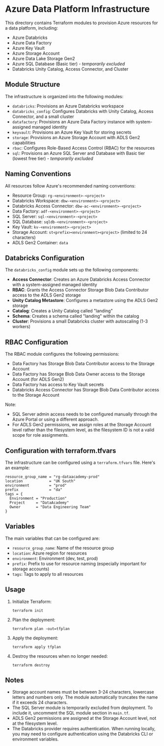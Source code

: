 # Azure Data Platform Infrastructure

This directory contains Terraform modules to provision Azure resources for a data platform, including:

- Azure Databricks
- Azure Data Factory
- Azure Key Vault
- Azure Storage Account
- Azure Data Lake Storage Gen2
- Azure SQL Database (Basic tier) - *temporarily excluded*
- Databricks Unity Catalog, Access Connector, and Cluster

## Module Structure

The infrastructure is organized into the following modules:

- `databricks`: Provisions an Azure Databricks workspace
- `databricks_config`: Configures Databricks with Unity Catalog, Access Connector, and a small cluster
- `datafactory`: Provisions an Azure Data Factory instance with system-assigned managed identity
- `keyvault`: Provisions an Azure Key Vault for storing secrets
- `storage`: Provisions an Azure Storage Account with ADLS Gen2 capabilities
- `rbac`: Configures Role-Based Access Control (RBAC) for the resources
- `sql`: Provisions an Azure SQL Server and Database with Basic tier (lowest free tier) - *temporarily excluded*

## Naming Conventions

All resources follow Azure's recommended naming conventions:

- Resource Group: `rg-<environment>-<project>`
- Databricks Workspace: `dbw-<environment>-<project>`
- Databricks Access Connector: `dbw-ac-<environment>-<project>`
- Data Factory: `adf-<environment>-<project>`
- SQL Server: `sql-<environment>-<project>`
- SQL Database: `sqldb-<environment>-<project>`
- Key Vault: `kv-<environment>-<project>`
- Storage Account: `st<prefix><environment><project>` (limited to 24 characters)
- ADLS Gen2 Container: `data`

## Databricks Configuration

The `databricks_config` module sets up the following components:

- **Access Connector**: Creates an Azure Databricks Access Connector with a system-assigned managed identity
- **RBAC**: Grants the Access Connector Storage Blob Data Contributor access to the ADLS Gen2 storage
- **Unity Catalog Metastore**: Configures a metastore using the ADLS Gen2 storage
- **Catalog**: Creates a Unity Catalog called "landing"
- **Schema**: Creates a schema called "landing" within the catalog
- **Cluster**: Provisions a small Databricks cluster with autoscaling (1-3 workers)

## RBAC Configuration

The RBAC module configures the following permissions:

- Data Factory has Storage Blob Data Contributor access to the Storage Account
- Data Factory has Storage Blob Data Owner access to the Storage Account (for ADLS Gen2)
- Data Factory has access to Key Vault secrets
- Databricks Access Connector has Storage Blob Data Contributor access to the Storage Account

Note: 
- SQL Server admin access needs to be configured manually through the Azure Portal or using a different approach.
- For ADLS Gen2 permissions, we assign roles at the Storage Account level rather than the filesystem level, as the filesystem ID is not a valid scope for role assignments.

## Configuration with terraform.tfvars

The infrastructure can be configured using a `terraform.tfvars` file. Here's an example:

```hcl
resource_group_name = "rg-dataacademy-prod"
location            = "UK South"
environment         = "prod"
prefix              = "da"
tags = {
  Environment = "Production"
  Project     = "DataAcademy"
  Owner       = "Data Engineering Team"
}
```

## Variables

The main variables that can be configured are:

- `resource_group_name`: Name of the resource group
- `location`: Azure region for resources
- `environment`: Environment (dev, test, prod)
- `prefix`: Prefix to use for resource naming (especially important for storage accounts)
- `tags`: Tags to apply to all resources

## Usage

1. Initialize Terraform:
   ```
   terraform init
   ```

2. Plan the deployment:
   ```
   terraform plan -out=tfplan
   ```

3. Apply the deployment:
   ```
   terraform apply tfplan
   ```

4. Destroy the resources when no longer needed:
   ```
   terraform destroy
   ```

## Notes

- Storage account names must be between 3-24 characters, lowercase letters and numbers only. The module automatically truncates the name if it exceeds 24 characters.
- The SQL Server module is temporarily excluded from deployment. To include it, uncomment the SQL module section in `main.tf`.
- ADLS Gen2 permissions are assigned at the Storage Account level, not at the filesystem level.
- The Databricks provider requires authentication. When running locally, you may need to configure authentication using the Databricks CLI or environment variables. 